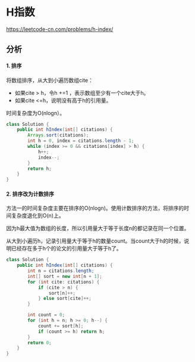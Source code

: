 # H指数

https://leetcode-cn.com/problems/h-index/

## 分析

#### 1. 排序

将数组排序，从大到小遍历数组cite：

*   如果cite > h，令h +=1 ，表示数组至少有一个cite大于h。
*   如果cite <=h，说明没有高于h的引用量。

时间复杂度为O(nlogn）。

```java
class Solution {
    public int hIndex(int[] citations) {
        Arrays.sort(citations);
        int h = 0, index = citations.length - 1;
        while (index >= 0 && citations[index] > h) {
            h++;
            index--;
        }
        return h;
    }
}
```

#### 2. 排序改为计数排序

方法一的时间复杂度主要在排序的O(nlogn)。使用计数排序的方法，将排序的时间复杂度退化到O(n)上。

因为h最大值为数组的长度，所以引用量大于等于长度n的都记录在同一个位置。

从大到小遍历h，记录引用量大于等于h的数量count。当count大于h的时候，说明已经存在多于h个的论文的引用量大于等于h了。

```java
class Solution {
    public int hIndex(int[] citations) {
        int n = citations.length;
        int[] sort = new int[n + 1];
        for (int cite: citations) {
            if (cite > n) {
                sort[n]++;
            } else sort[cite]++;
        }

        int count = 0;
        for (int h = n; h >= 0; h--) {
            count += sort[h];
            if (count >= h) return h;
        }
        return 0;
    }
}
```

